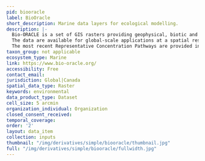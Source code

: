```yaml
---
pid: biooracle
label: BioOracle
short_description: Marine data layers for ecological modelling.
description: |-
  Bio-ORACLE is a set of GIS rasters providing geophysical, biotic and environmental data for surface and benthic marine realms.
  The data are available for global-scale applications at a spatial resolution of 5 arcmin (approximately 9.2 km at the equator).
  The most recent Representative Concentration Pathways are provided in order to model the ecological implications of future changes.
taxon_group: not applicable
ecosystem_type: Marine
link: https://www.bio-oracle.org/
accessibility: Free
contact_email: 
jurisdiction: Global|Canada
spatial_data_type: Raster
keywords: environmental
data_product_type: Dataset
cell_size: 5 arcmin
organization_individual: Organization
closed_consent_received: 
temporal_coverage: 
order: '2'
layout: data_item
collection: inputs
thumbnail: "/img/derivatives/simple/biooracle/thumbnail.jpg"
full: "/img/derivatives/simple/biooracle/fullwidth.jpg"
---
```

